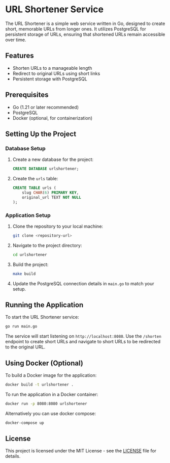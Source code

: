 # URL Shortener Service

The URL Shortener is a simple web service written in Go, designed to create short, memorable URLs from longer ones.
It utilizes PostgreSQL for persistent storage of URLs, ensuring that shortened URLs remain accessible over time.

## Features

- Shorten URLs to a manageable length
- Redirect to original URLs using short links
- Persistent storage with PostgreSQL

## Prerequisites

- Go (1.21 or later recommended)
- PostgreSQL
- Docker (optional, for containerization)

## Setting Up the Project

### Database Setup

1. Create a new database for the project:

   ```sql
   CREATE DATABASE urlshortener;
   ```

2. Create the `urls` table:

   ```sql
   CREATE TABLE urls (
       slug CHAR(6) PRIMARY KEY,
       original_url TEXT NOT NULL
   );
   ```

### Application Setup

1. Clone the repository to your local machine:

   ```bash
   git clone <repository-url>
   ```

2. Navigate to the project directory:

   ```bash
   cd urlshortener
   ```

3. Build the project:

   ```bash
   make build
   ```

4. Update the PostgreSQL connection details in `main.go` to match your setup.

## Running the Application

To start the URL Shortener service:

```bash
go run main.go
```

The service will start listening on `http://localhost:8080`. Use the `/shorten` endpoint to create short URLs and navigate to short URLs to be redirected to the original URL.

## Using Docker (Optional)

To build a Docker image for the application:

```bash
docker build -t urlshortener .
```

To run the application in a Docker container:

```bash
docker run -p 8080:8080 urlshortener
```

Alternatively you can use docker compose:
```bash
docker-compose up
```


## License

This project is licensed under the MIT License - see the [LICENSE](LICENSE) file for details.
